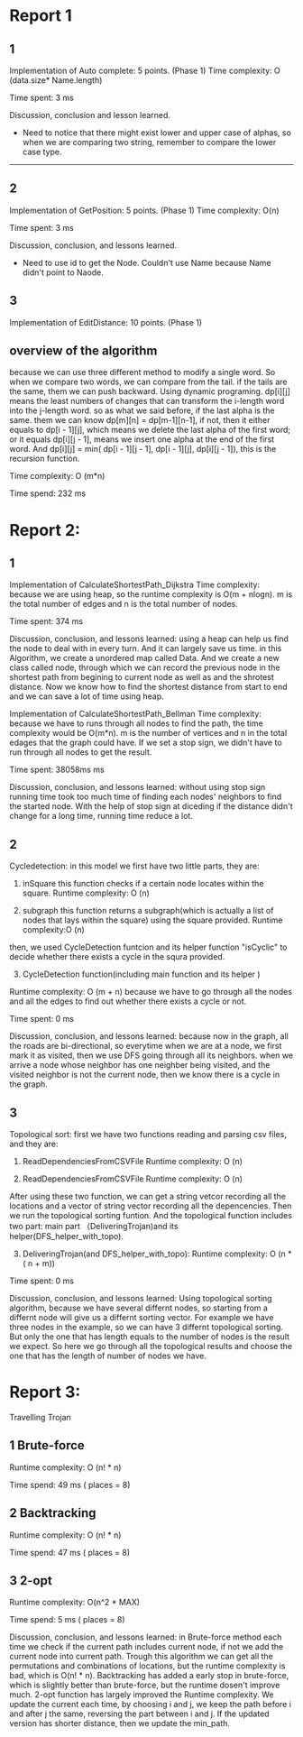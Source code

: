 # Report 1

## 1
Implementation of Auto complete: 5 points. (Phase 1)
Time complexity: O (data.size* Name.length)

Time spent: 3 ms

Discussion, conclusion and lesson learned.
- Need to notice that there might exist lower and upper case of alphas, so when we are comparing two string, remember to compare
the lower case type.
---


## 2
Implementation of GetPosition: 5 points. (Phase 1)
Time complexity: O(n)

Time spent: 3 ms

Discussion, conclusion, and lessons learned.
- Need to use id to get the Node. Couldn't use Name because Name didn't point to Naode.


## 3
Implementation of EditDistance: 10 points. (Phase 1)
## overview of the algorithm
because we can use three different method to modify a single word. So when we compare two words, we can compare from the tail.
if the tails are the same, them we can push backward. Using dynamic programing. dp[i][j] means the least numbers of changes that can transform
the i-length word into the j-length word. so as what we said before, if the last alpha is the same. them we can know dp[m][n] = dp[m-1][n-1],
if not, then it either equals to dp[i - 1][j], which means we delete the last alpha of the first word; or it equals dp[i][j - 1], means we 
insert one alpha at the end of the first word. And dp[i][j] = min( dp[i - 1][j - 1], dp[i - 1][j], dp[i][j - 1]), this is the recursion
function.

Time complexity: O (m*n)

Time spend: 232 ms






# Report 2:

## 1
Implementation of  CalculateShortestPath_Dijkstra
Time complexity:
because we are using heap, so the runtime complexity is O(m + nlogn). m is the total number of edges and n is the total
number of nodes.

Time spent:
374 ms

Discussion, conclusion, and lessons learned:
using a heap can help us find the node to deal with in every turn. And it can largely save us time. in this Algorithm, we create a
unordered map called Data. And we create a new class called node, through which we can record the previous node in the shortest
path from begining to current node as well as and the shrotest distance. Now we know how to find the shortest distance from start
to end and we can save a lot of time using heap.



Implementation of  CalculateShortestPath_Bellman
Time complexity:
because we have to runs through all nodes to find the path, the time complexity would be O(m*n). m is the number of vertices and n in the total edages that the graph could have. If we set a stop sign, we didn't have to run through all nodes to get the result.

Time spent:
38058ms ms

Discussion, conclusion, and lessons learned:
without using stop sign running time took too much time of finding each nodes' neighbors to find the started node. With the help of 
stop sign at diceding if the distance didn't change for a long time, running time reduce a lot.




## 2
Cycledetection:
in this model we first have two little parts, they are:

1. inSquare
  this function checks if a certain node locates within the square.
Runtime complexity: O (n)

2. subgraph
   this function returns a subgraph(which is actually a list of nodes that lays within the square) using the square provided.
Runtime complexity:O (n)

then, we used CycleDetection funtcion and its helper function "isCyclic" to decide whether there exists a cycle in the squra 
provided.

3. CycleDetection function(including main function and its helper )
  
Runtime complexity: O (m + n)
because we have to go through all the nodes and all the edges to find out whether there exists a cycle or not. 

Time spent:
0 ms

Discussion, conclusion, and lessons learned:
because now in the graph, all the roads are bi-directional, so everytime when we are at a node, we first mark it as visited,
then we use DFS going through all its neighbors. when we arrive a node whose neighbor has one neighber being visited, and the 
visited neighbor is not the current node, then we know there is a cycle in the graph.


## 3
Topological sort:
first we have two functions reading and parsing csv files, and they are:
1. ReadDependenciesFromCSVFile
Runtime complexity: O (n)

2. ReadDependenciesFromCSVFile
Runtime complexity: O (n)

After using these two function, we can get a string vetcor recording all the locations and a vector of string vector recording all
the depencencies. Then we run the topological sorting funtion. And the topological function includes two part: main part
（DeliveringTrojan)and its helper(DFS_helper_with_topo).

3. DeliveringTrojan(and DFS_helper_with_topo):
Runtime complexity: O (n * ( n + m))

Time spent:
0 ms

Discussion, conclusion, and lessons learned:
Using topological sorting algorithm, because we have several differnt nodes, so starting from a differnt node will give us a 
differnt sorting vector. For example we have three nodes in the example, so we can have 3 differnt topological sorting. But only
the one that has length equals to the number of nodes is the result we expect. So here we go through all the topological results
and choose the one that has the length of number of nodes we have.






# Report 3:
Travelling Trojan

## 1 Brute-force
Runtime complexity: O (n! * n)

Time spend: 49 ms ( places = 8)

## 2 Backtracking
Runtime complexity: O (n! * n)

Time spend: 47 ms ( places = 8)

## 3 2-opt
Runtime complexity: O(n^2 * MAX)

Time spend: 5 ms ( places = 8)


Discussion, conclusion, and lessons learned:
in Brute-force method each time we check if the current path includes current node, if not we add the current node into current
path. Trough this algorithm we can get all the permutations and combinations of locations, but the runtime complexity is bad, which
is O(n! * n). Backtracking has added a early stop in brute-force, which is slightly better than brute-force, but the runtime dosen't
improve much. 2-opt function has largely improved the Runtime complexity. We update the current each time, by choosing i and j, we 
keep the path before i and after j the same, reversing the part between i and j. If the updated version has shorter distance, then
we update the min_path.


